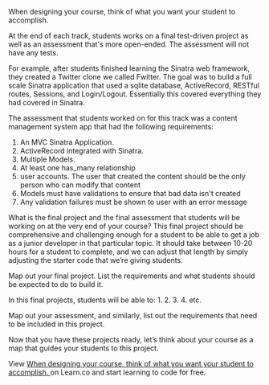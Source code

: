 When designing your course, think of what you want your student to accomplish. 

At the end of each track, students works on a final test-driven project as well as an assessment that's more open-ended. The assessment will not have any tests. 

For example, after students finished learning the Sinatra web framework, they created a Twitter clone we called Fwitter. The goal was to build a full scale Sinatra application that used a sqlite database, ActiveRecord, RESTful routes, Sessions, and Login/Logout. Essentially this covered everything they had covered in Sinatra. 

The assessment that students worked on for this track was a content management system app that had the following requirements:

1. An MVC Sinatra Application.
2. ActiveRecord integrated with Sinatra.
3. Multiple Models.
4. At least one has_many relationship
5. user accounts. The user that created the content should be the only person who can modify that content
6. Models must have validations to ensure that bad data isn't created
7. Any validation failures must be shown to user with an error message

What is the final project and the final assessment that students will be working on at the very end of your course? This final project should be comprehensive and challenging enough for a student to be able to get a job as a junior developer in that particular topic. It should take between 10-20 hours for a student to complete, and we can adjust that length by simply adjusting the starter code that we’re giving students. 

Map out your final project. List the requirements and what students should be expected to do to build it. 

In this final projects, students will be able to:
1.
2.
3.
4.
etc.

Map out your assessment, and similarly, list out the requirements that need to be included in this project. 

Now that you have these projects ready, let’s think about your course as a map that guides your students to this project. 

<p data-visibility='hidden'>View <a href='https://learn.co/lessons/starting-with-the-end-in-mind' title='When designing your course, think of what you want your student to accomplish. '>When designing your course, think of what you want your student to accomplish. </a> on Learn.co and start learning to code for free.</p>
